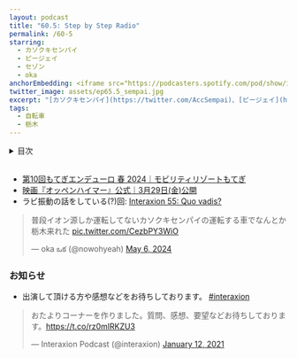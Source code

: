 ```yaml
---
layout: podcast
title: "60.5: Step by Step Radio"
permalink: /60-5
starring:
  - カソクキセンパイ
  - ピージェイ
  - セゾン
  - oka
anchorEmbedding: <iframe src="https://podcasters.spotify.com/pod/show/interaxion/embed/episodes/60-5-Step-by-Step-Radio-e2jnp1t" height="102px" width="100%" frameborder="0" scrolling="no"></iframe>
twitter_image: assets/ep65.5_sempai.jpg
excerpt: "[カソクキセンパイ](https://twitter.com/AccSempai)、[ピージェイ](https://twitter.com/xiPJ)、[セゾン](https://twitter.com/ShowEachLow)、[おか](https://twitter.com/nowohyeah)でもてぎエンデューロ春2024に出場しました。 (前編) "
tags:
  - 自転車
  - 栃木
---
```


<details>
<!-- https://github.com/gettalong/kramdown/issues/155#issuecomment-339793629 -->
<summary markdown='span'>目次</summary>
<nav>
  * this unordered seed list will be replaced by toc as unordered list
  {:toc}
<!-- https://stackoverflow.com/a/38419441/11480802 -->
</nav>
</details>
<br>

- [第10回もてぎエンデューロ 春 2024｜モビリティリゾートもてぎ](https://motegi7h.jp/haru/)
- [映画『オッペンハイマー』公式｜3月29日(金)公開](https://www.oppenheimermovie.jp/)
- ラビ振動の話をしている(?)回: [Interaxion 55: Quo vadis?](https://interaxion-podcast.github.io/55)

<blockquote class="twitter-tweet tw-align-center"><p lang="ja" dir="ltr">普段イオン源しか運転してないカソクキセンパイの運転する車でなんとか栃木来れた <a href="https://t.co/CezbPY3WiO">pic.twitter.com/CezbPY3WiO</a></p>&mdash; oka ఒక (@nowohyeah) <a href="https://twitter.com/nowohyeah/status/1787324669689053626?ref_src=twsrc%5Etfw">May 6, 2024</a>
</blockquote> <script async src="https://platform.twitter.com/widgets.js" charset="utf-8"></script>


### お知らせ

- 出演して頂ける方や感想などをお待ちしております。 [#interaxion](https://twitter.com/hashtag/interaxion)

<blockquote class="twitter-tweet tw-align-center"><p lang="ja" dir="ltr">おたよりコーナーを作りました。質問、感想、要望などお待ちしております。<a href="https://t.co/rz0mlRKZU3">https://t.co/rz0mlRKZU3</a></p>— Interaxion Podcast (@interaxion) <a href="https://twitter.com/interaxion/status/1348936492488421378?ref_src=twsrc%5Etfw">January 12, 2021</a>
</blockquote> <script async src="https://platform.twitter.com/widgets.js" charset="utf-8"></script>
